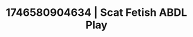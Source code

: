 ---
categories:
- Whispered desires
- AI-generated
- Elegant fetish
- Morning passion
- Soft bondage
- ASMR
- Curvy bodies
- Cosplay
image: /assets/images/1746580904634.jpg
layout: post
seo:
  description: Featured content with sensual Scat Fetish, ABDL Play. HD images available.
  keywords: Scat Fetish, ABDL Play
  og_image: /assets/images/1746580904634.jpg
  schema_type: VisualArtwork
tags:
- '#1746580904634'
- ABDL Play
- Scat Fetish
title: 1746580904634 | Scat Fetish ABDL Play
---